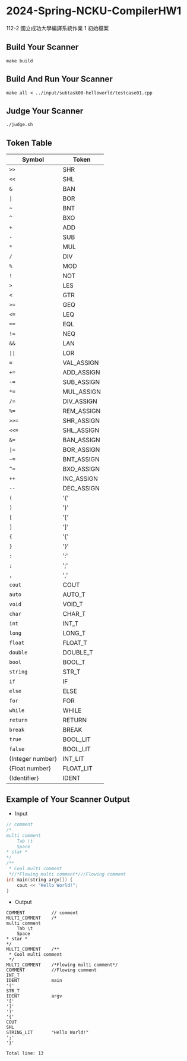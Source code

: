 
# 2024-Spring-NCKU-CompilerHW1

112-2 國立成功大學編譯系統作業 1 初始檔案

## Build Your Scanner

```shell
make build
```

## Build And Run Your Scanner

```shell
make all < ../input/subtask00-helloworld/testcase01.cpp
```

## Judge Your Scanner

```shell
./judge.sh
```

## Token Table

| Symbol            | Token         |
| ----------------- | ------------- |
| `>>`              | SHR           |
| `<<`              | SHL           |
| `&`               | BAN           |
| `\|`              | BOR           |
| `~`               | BNT           |
| `^`               | BXO           |
| `+`               | ADD           |
| `-`               | SUB           |
| `*`               | MUL           |
| `/`               | DIV           |
| `%`               | MOD           |
| `!`               | NOT           |
| `>`               | LES           |
| `<`               | GTR           |
| `>=`              | GEQ           |
| `<=`              | LEQ           |
| `==`              | EQL           |
| `!=`              | NEQ           |
| `&&`              | LAN           |
| `\|\|`            | LOR           |
| `=`               | VAL_ASSIGN    |
| `+=`              | ADD_ASSIGN    |
| `-=`              | SUB_ASSIGN    |
| `*=`              | MUL_ASSIGN    |
| `/=`              | DIV_ASSIGN    |
| `%=`              | REM_ASSIGN    |
| `>>=`             | SHR_ASSIGN    |
| `<<=`             | SHL_ASSIGN    |
| `&=`              | BAN_ASSIGN    |
| `\|=`             | BOR_ASSIGN    |
| `~=`              | BNT_ASSIGN    |
| `^=`              | BXO_ASSIGN    |
| `++`              | INC_ASSIGN    |
| `--`              | DEC_ASSIGN    |
| `(`               | '('           |
| `)`               | ')'           |
| `[`               | '['           |
| `]`               | ']'           |
| `{`               | '{'           |
| `}`               | '}'           |
| `:`               | ':'           |
| `;`               | ';'           |
| `,`               | ','           |
| `cout`            | COUT          |
| `auto`            | AUTO_T        |
| `void`            | VOID_T        |
| `char`            | CHAR_T        |
| `int`             | INT_T         |
| `long`            | LONG_T        |
| `float`           | FLOAT_T       |
| `double`          | DOUBLE_T      |
| `bool`            | BOOL_T        |
| `string`          | STR_T         |
| `if`              | IF            |
| `else`            | ELSE          |
| `for`             | FOR           |
| `while`           | WHILE         |
| `return`          | RETURN        |
| `break`           | BREAK         |
| `true`            | BOOL_LIT      |
| `false`           | BOOL_LIT      |
| {Integer number}  | INT_LIT       |
| {Float number}    | FLOAT_LIT     |
| {Identifier}      | IDENT         |

## Example of Your Scanner Output

- Input

```cpp
// comment
/*
multi comment
    Tab \t
    Space
* star *
*/
/**
 * Cool multi comment
 *//*Flowing multi comment*///Flowing comment
int main(string argv[]) {
    cout << "Hello World!";
}
```

- Output

```text
COMMENT          // comment
MULTI_COMMENT    /*
multi comment
    Tab \t
    Space
* star *
*/
MULTI_COMMENT    /**
 * Cool multi comment
 */
MULTI_COMMENT    /*Flowing multi comment*/
COMMENT          //Flowing comment
INT_T
IDENT            main
'('
STR_T
IDENT            argv
'['
']'
')'
'{'
COUT
SHL
STRING_LIT       "Hello World!"
';'
'}'

Total line: 13
```
